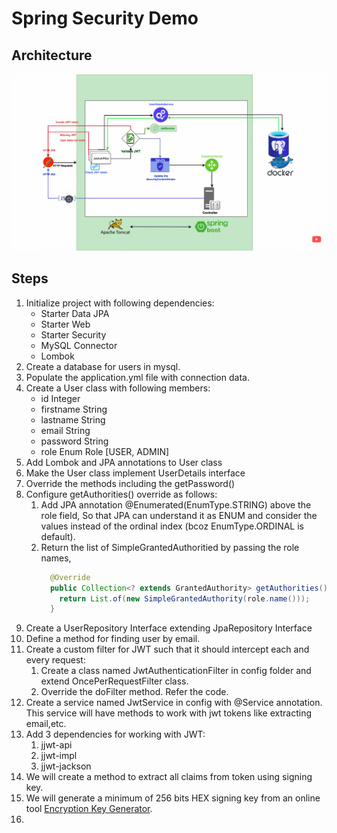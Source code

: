 # Spring Security Demo

## Architecture

![Spring Security JWT](./spring-security-jwt-architecture.png)

## Steps
1. Initialize project with following dependencies:
   - Starter Data JPA
   - Starter Web
   - Starter Security
   - MySQL Connector
   - Lombok
2. Create a database for users in mysql.
3. Populate the application.yml file with connection data.
4. Create a User class with following members:
   - id Integer
   - firstname String
   - lastname String
   - email String
   - password String
   - role Enum Role [USER, ADMIN]
5. Add Lombok and JPA annotations to User class
6. Make the User class implement UserDetails interface
7. Override the methods including the getPassword()
8. Configure getAuthorities() override as follows:
   1. Add JPA annotation @Enumerated(EnumType.STRING) above the role field, So that JPA can understand it as ENUM and consider the values instead of the ordinal index (bcoz EnumType.ORDINAL is default).
   2. Return the list of SimpleGrantedAuthoritied by passing the role names,
      ```java
        @Override
        public Collection<? extends GrantedAuthority> getAuthorities() {
          return List.of(new SimpleGrantedAuthority(role.name()));
        }
      ```
9. Create a UserRepository Interface extending JpaRepository Interface
10. Define a method for finding user by email.
11. Create a custom filter for JWT such that it should intercept each and every request:
    1. Create a class named JwtAuthenticationFilter in config folder and extend OncePerRequestFilter class.
    2. Override the doFilter method. Refer the code.
12. Create a service named JwtService in config with @Service annotation. This service will have methods to work with jwt tokens like extracting email,etc.
13. Add 3 dependencies for working with JWT:
    1. jjwt-api
    2. jjwt-impl
    3. jjwt-jackson
14. We will create a method to extract all claims from token using signing key.
15. We will generate a minimum of 256 bits HEX signing key from an online tool [Encryption Key Generator](https://www.allkeysgenerator.com/Random/Security-Encryption-Key-Generator.aspx).
16. 
